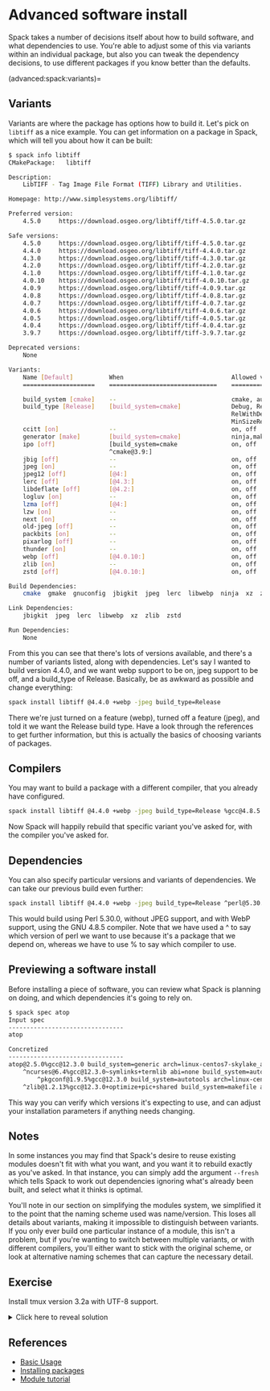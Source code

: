 # Advanced software install

Spack takes a number of decisions itself about how to build software, and what
dependencies to use.  You're able to adjust some of this via variants within an
individual package, but also you can tweak the dependency decisions, to use
different packages if you know better than the defaults.

(advanced:spack:variants)=
## Variants

Variants are where the package has options how to build it.  Let's pick on
`libtiff` as a nice example.  You can get information on a package in Spack,
which will tell you about how it can be built:

```bash
$ spack info libtiff
CMakePackage:   libtiff

Description:
    LibTIFF - Tag Image File Format (TIFF) Library and Utilities.

Homepage: http://www.simplesystems.org/libtiff/

Preferred version:
    4.5.0     https://download.osgeo.org/libtiff/tiff-4.5.0.tar.gz

Safe versions:
    4.5.0     https://download.osgeo.org/libtiff/tiff-4.5.0.tar.gz
    4.4.0     https://download.osgeo.org/libtiff/tiff-4.4.0.tar.gz
    4.3.0     https://download.osgeo.org/libtiff/tiff-4.3.0.tar.gz
    4.2.0     https://download.osgeo.org/libtiff/tiff-4.2.0.tar.gz
    4.1.0     https://download.osgeo.org/libtiff/tiff-4.1.0.tar.gz
    4.0.10    https://download.osgeo.org/libtiff/tiff-4.0.10.tar.gz
    4.0.9     https://download.osgeo.org/libtiff/tiff-4.0.9.tar.gz
    4.0.8     https://download.osgeo.org/libtiff/tiff-4.0.8.tar.gz
    4.0.7     https://download.osgeo.org/libtiff/tiff-4.0.7.tar.gz
    4.0.6     https://download.osgeo.org/libtiff/tiff-4.0.6.tar.gz
    4.0.5     https://download.osgeo.org/libtiff/tiff-4.0.5.tar.gz
    4.0.4     https://download.osgeo.org/libtiff/tiff-4.0.4.tar.gz
    3.9.7     https://download.osgeo.org/libtiff/tiff-3.9.7.tar.gz

Deprecated versions:
    None

Variants:
    Name [Default]          When                              Allowed values          Description
    ====================    ==============================    ====================    ===============================================

    build_system [cmake]    --                                cmake, autotools        Build systems supported by the package
    build_type [Release]    [build_system=cmake]              Debug, Release,         CMake build type
                                                              RelWithDebInfo,
                                                              MinSizeRel
    ccitt [on]              --                                on, off                 support for CCITT Group 3 & 4 algorithms
    generator [make]        [build_system=cmake]              ninja,make              the build system generator to use
    ipo [off]               [build_system=cmake               on, off                 CMake interprocedural optimization
                            ^cmake@3.9:]
    jbig [off]              --                                on, off                 use ISO JBIG compression
    jpeg [on]               --                                on, off                 use libjpeg
    jpeg12 [off]            [@4:]                             on, off                 enable libjpeg 8/12-bit dual mode
    lerc [off]              [@4.3:]                           on, off                 use libLerc
    libdeflate [off]        [@4.2:]                           on, off                 use libdeflate
    logluv [on]             --                                on, off                 support for LogLuv high dynamic range algorithm
    lzma [off]              [@4:]                             on, off                 use liblzma
    lzw [on]                --                                on, off                 support for LZW algorithm
    next [on]               --                                on, off                 support for NeXT 2-bit RLE algorithm
    old-jpeg [off]          --                                on, off                 support for Old JPEG compression
    packbits [on]           --                                on, off                 support for Macintosh PackBits algorithm
    pixarlog [off]          --                                on, off                 support for Pixar log-format algorithm
    thunder [on]            --                                on, off                 support for ThunderScan 4-bit RLE algorithm
    webp [off]              [@4.0.10:]                        on, off                 use libwebp
    zlib [on]               --                                on, off                 use zlib
    zstd [off]              [@4.0.10:]                        on, off                 use libzstd

Build Dependencies:
    cmake  gmake  gnuconfig  jbigkit  jpeg  lerc  libwebp  ninja  xz  zlib  zstd

Link Dependencies:
    jbigkit  jpeg  lerc  libwebp  xz  zlib  zstd

Run Dependencies:
    None
```

From this you can see that there's lots of versions available, and there's a
number of variants listed, along with dependencies.  Let's say I wanted to
build version 4.4.0, and we want webp support to be on, jpeg support to be off,
and a build\_type of Release.  Basically, be as awkward as possible and change
everything:

```bash
spack install libtiff @4.4.0 +webp -jpeg build_type=Release
```

There we're just turned on a feature (webp), turned off a feature (jpeg), and
told it we want the Release build type.  Have a look through the references to
get further information, but this is actually the basics of choosing variants
of packages.

## Compilers

You may want to build a package with a different compiler, that you already
have configured.

```bash
spack install libtiff @4.4.0 +webp -jpeg build_type=Release %gcc@4.8.5
```

Now Spack will happily rebuild that specific variant you've asked for, with the
compiler you've asked for.

## Dependencies

You can also specify particular versions and variants of dependencies.  We can
take our previous build even further:

```bash
spack install libtiff @4.4.0 +webp -jpeg build_type=Release ^perl@5.30.0 %gcc@4.8.5
```

This would build using Perl 5.30.0, without JPEG support, and with WebP
support, using the GNU 4.8.5 compiler.  Note that we have used a ^ to say which
version of perl we want to use because it's a package that we depend on,
whereas we have to use % to say which compiler to use.

## Previewing a software install

Before installing a piece of software, you can review what Spack is planning on
doing, and which dependencies it's going to rely on.

```bash
$ spack spec atop
Input spec
--------------------------------
atop

Concretized
--------------------------------
atop@2.5.0%gcc@12.3.0 build_system=generic arch=linux-centos7-skylake_avx512
    ^ncurses@6.4%gcc@12.3.0~symlinks+termlib abi=none build_system=autotools arch=linux-centos7-skylake_avx512
        ^pkgconf@1.9.5%gcc@12.3.0 build_system=autotools arch=linux-centos7-skylake_avx512
    ^zlib@1.2.13%gcc@12.3.0+optimize+pic+shared build_system=makefile arch=linux-centos7-skylake_avx512
```

This way you can verify which versions it's expecting to use, and can adjust
your installation parameters if anything needs changing.

## Notes

In some instances you may find that Spack's desire to reuse existing modules
doesn't fit with what you want, and you want it to rebuild exactly as you've
asked.  In that instance, you can simply add the argument `--fresh` which tells
Spack to work out dependencies ignoring what's already been built, and select
what it thinks is optimal.

You'll note in our section on simplifying the modules system, we simplified it
to the point that the naming scheme used was name/version.  This loses all
details about variants, making it impossible to distinguish between variants.
If you only ever build one particular instance of a module, this isn't a
problem, but if you're wanting to switch between multiple variants, or with
different compilers, you'll either want to stick with the original scheme, or
look at alternative naming schemes that can capture the necessary detail.

## Exercise

Install tmux version 3.2a with UTF-8 support.

<details>
<summary>Click here to reveal solution</summary>

### Solution

First you need to look at the info for tmux, to find out what variants are
available.  Some of the output below has been truncated for brevity:

```bash
$ spack info tmux
AutotoolsPackage:   tmux

Description:
    Tmux is a terminal multiplexer. What is a terminal multiplexer? It lets
    you switch easily between several programs in one terminal, detach them
    (they keep running in the background) and reattach them to a different
    terminal. And do a lot more.

Homepage: https://tmux.github.io

Preferred version:
    3.3a      https://github.com/tmux/tmux/releases/download/3.3a/tmux-3.3a.tar.gz

Safe versions:
    master    [git] https://github.com/tmux/tmux.git on branch master
    3.3a      https://github.com/tmux/tmux/releases/download/3.3a/tmux-3.3a.tar.gz
    3.2a      https://github.com/tmux/tmux/releases/download/3.2a/tmux-3.2a.tar.gz
    3.2       https://github.com/tmux/tmux/releases/download/3.2/tmux-3.2.tar.gz
    3.1c      https://github.com/tmux/tmux/releases/download/3.1c/tmux-3.1c.tar.gz
    3.1b      https://github.com/tmux/tmux/releases/download/3.1b/tmux-3.1b.tar.gz
    3.1a      https://github.com/tmux/tmux/releases/download/3.1a/tmux-3.1a.tar.gz
    3.1       https://github.com/tmux/tmux/releases/download/3.1/tmux-3.1.tar.gz
    3.0a      https://github.com/tmux/tmux/releases/download/3.0a/tmux-3.0a.tar.gz
    3.0       https://github.com/tmux/tmux/releases/download/3.0/tmux-3.0.tar.gz
    2.9a      https://github.com/tmux/tmux/releases/download/2.9a/tmux-2.9a.tar.gz
    2.9       https://github.com/tmux/tmux/releases/download/2.9/tmux-2.9.tar.gz
    2.8       https://github.com/tmux/tmux/releases/download/2.8/tmux-2.8.tar.gz
    2.7       https://github.com/tmux/tmux/releases/download/2.7/tmux-2.7.tar.gz
    2.6       https://github.com/tmux/tmux/releases/download/2.6/tmux-2.6.tar.gz
    2.5       https://github.com/tmux/tmux/releases/download/2.5/tmux-2.5.tar.gz
    2.4       https://github.com/tmux/tmux/releases/download/2.4/tmux-2.4.tar.gz
    2.3       https://github.com/tmux/tmux/releases/download/2.3/tmux-2.3.tar.gz
    2.2       https://github.com/tmux/tmux/releases/download/2.2/tmux-2.2.tar.gz
    2.1       https://github.com/tmux/tmux/releases/download/2.1/tmux-2.1.tar.gz
    1.9a      https://github.com/tmux/tmux/releases/download/1.9a/tmux-1.9a.tar.gz

Deprecated versions:
    None

Variants:
    Name [Default]              When    Allowed values    Description
    ========================    ====    ==============    ==============================================

    build_system [autotools]    --      autotools         Build systems supported by the package
    static [off]                --      on, off           Create a static build
    utf8proc [off]              --      on, off           Build with UTF-8 support from utf8proc library

Build Dependencies:
    autoconf  automake  gnuconfig  libevent  ncurses  pkgconfig  utf8proc

Link Dependencies:
    autoconf  automake  libevent  ncurses  utf8proc

Run Dependencies:
    None
```

You can see from this that there is indeed a version 3.2a available, and to add
UTF-8 support, you need to enable the utf8proc feature.  That then gives an
install command of:

```bash
spack install tmux@3.2a+utf8proc
```

If you've installed this and want to verify it's worked:

```bash
$ spack load tmux
$ tmux -V
tmux 3.2
$ spack find -v tmux
-- linux-centos7-skylake_avx512 / gcc@12.3.0 --------------------
tmux@3.2a~static+utf8proc build_system=autotools
==> 1 installed package
```

You can see from this that we're using the shiny new 3.2 version, and can
confirm that it was built with UTF-8 support included.

</details>

## References

- [Basic Usage](https://spack.readthedocs.io/en/latest/basic_usage.html)
- [Installing packages](https://spack-tutorial.readthedocs.io/en/latest/tutorial_basics.html#installing-packages)
- [Module tutorial](https://spack-tutorial.readthedocs.io/en/latest/tutorial_modules.html)
